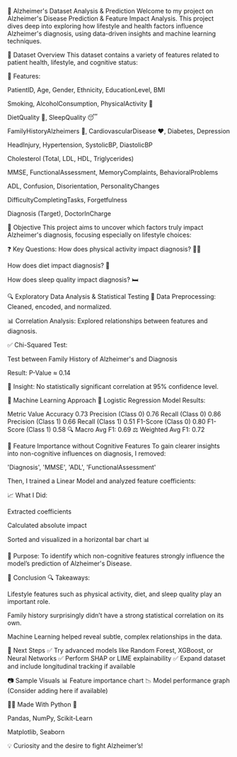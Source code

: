 🧠 Alzheimer's Dataset Analysis & Prediction
Welcome to my project on Alzheimer's Disease Prediction & Feature Impact Analysis. This project dives deep into exploring how lifestyle and health factors influence Alzheimer's diagnosis, using data-driven insights and machine learning techniques.

📂 Dataset Overview
This dataset contains a variety of features related to patient health, lifestyle, and cognitive status:

🧾 Features:

PatientID, Age, Gender, Ethnicity, EducationLevel, BMI

Smoking, AlcoholConsumption, PhysicalActivity 🚶

DietQuality 🥗, SleepQuality 😴

FamilyHistoryAlzheimers 🧬, CardiovascularDisease ❤️, Diabetes, Depression

HeadInjury, Hypertension, SystolicBP, DiastolicBP

Cholesterol (Total, LDL, HDL, Triglycerides)

MMSE, FunctionalAssessment, MemoryComplaints, BehavioralProblems

ADL, Confusion, Disorientation, PersonalityChanges

DifficultyCompletingTasks, Forgetfulness

Diagnosis (Target), DoctorInCharge

🎯 Objective
This project aims to uncover which factors truly impact Alzheimer's diagnosis, focusing especially on lifestyle choices:

❓ Key Questions:
How does physical activity impact diagnosis? 🚶‍♂️

How does diet impact diagnosis? 🥦

How does sleep quality impact diagnosis? 🛏️

🔍 Exploratory Data Analysis & Statistical Testing
🔄 Data Preprocessing: Cleaned, encoded, and normalized.

📊 Correlation Analysis: Explored relationships between features and diagnosis.

✅ Chi-Squared Test:

Test between Family History of Alzheimer's and Diagnosis

Result: P-Value ≈ 0.14

🧠 Insight: No statistically significant correlation at 95% confidence level.

🤖 Machine Learning Approach
🧪 Logistic Regression Model Results:

Metric	Value
Accuracy	0.73
Precision (Class 0)	0.76
Recall (Class 0)	0.86
Precision (Class 1)	0.66
Recall (Class 1)	0.51
F1-Score (Class 0)	0.80
F1-Score (Class 1)	0.58
🔍 Macro Avg F1: 0.69
⚖️ Weighted Avg F1: 0.72

🧠 Feature Importance without Cognitive Features
To gain clearer insights into non-cognitive influences on diagnosis, I removed:

'Diagnosis', 'MMSE', 'ADL', 'FunctionalAssessment'

Then, I trained a Linear Model and analyzed feature coefficients:

📈 What I Did:

Extracted coefficients

Calculated absolute impact

Sorted and visualized in a horizontal bar chart 📊

🎯 Purpose: To identify which non-cognitive features strongly influence the model’s prediction of Alzheimer's Disease.

📌 Conclusion
🔍 Takeaways:

Lifestyle features such as physical activity, diet, and sleep quality play an important role.

Family history surprisingly didn’t have a strong statistical correlation on its own.

Machine Learning helped reveal subtle, complex relationships in the data.

📌 Next Steps
✅ Try advanced models like Random Forest, XGBoost, or Neural Networks
✅ Perform SHAP or LIME explainability
✅ Expand dataset and include longitudinal tracking if available

📷 Sample Visuals
📊 Feature importance chart
📉 Model performance graph
(Consider adding here if available)

👨‍💻 Made With
Python 🐍

Pandas, NumPy, Scikit-Learn

Matplotlib, Seaborn

💡 Curiosity and the desire to fight Alzheimer’s!
